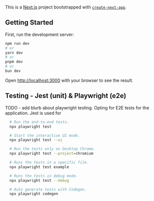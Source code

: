 This is a [Next.js](https://nextjs.org/) project bootstrapped with [`create-next-app`](https://github.com/vercel/next.js/tree/canary/packages/create-next-app).

## Getting Started

First, run the development server:

```bash
npm run dev
# or
yarn dev
# or
pnpm dev
# or
bun dev
```

Open [http://localhost:3000](http://localhost:3000) with your browser to see the result.

## Testing - Jest (unit) & Playwright (e2e)

TODO - add blurb about playwright testing. Opting for E2E tests for the application. Jest is used for

```bash
  # Run the end-to-end tests.
  npx playwright test

  # Start the interactive UI mode.
  npx playwright test --ui

  # Run the tests only on Desktop Chrome.
  npx playwright test --project=chromium

  # Runs the tests in a specific file.
  npx playwright test example

  # Runs the tests in debug mode.
  npx playwright test --debug

  # Auto generate tests with Codegen.
  npx playwright codegen
```
